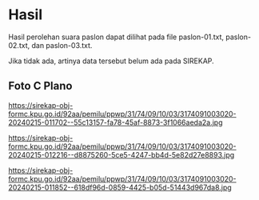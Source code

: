 # Hasil

Hasil perolehan suara paslon dapat dilihat pada file paslon-01.txt, paslon-02.txt, dan paslon-03.txt.

Jika tidak ada, artinya data tersebut belum ada pada SIREKAP.

## Foto C Plano

https://sirekap-obj-formc.kpu.go.id/92aa/pemilu/ppwp/31/74/09/10/03/3174091003020-20240215-011702--55c13157-fa78-45af-8873-3f1066aeda2a.jpg

https://sirekap-obj-formc.kpu.go.id/92aa/pemilu/ppwp/31/74/09/10/03/3174091003020-20240215-012216--d8875260-5ce5-4247-bb4d-5e82d27e8893.jpg

https://sirekap-obj-formc.kpu.go.id/92aa/pemilu/ppwp/31/74/09/10/03/3174091003020-20240215-011852--618df96d-0859-4425-b05d-51443d967da8.jpg
